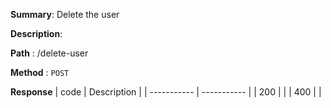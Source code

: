 **Summary**: Delete the user

**Description**:

**Path** : /delete-user

**Method** : `POST`

**Response**
| code      | Description |
| ----------- | ----------- |
|  200   |       |
|  400   |       |


